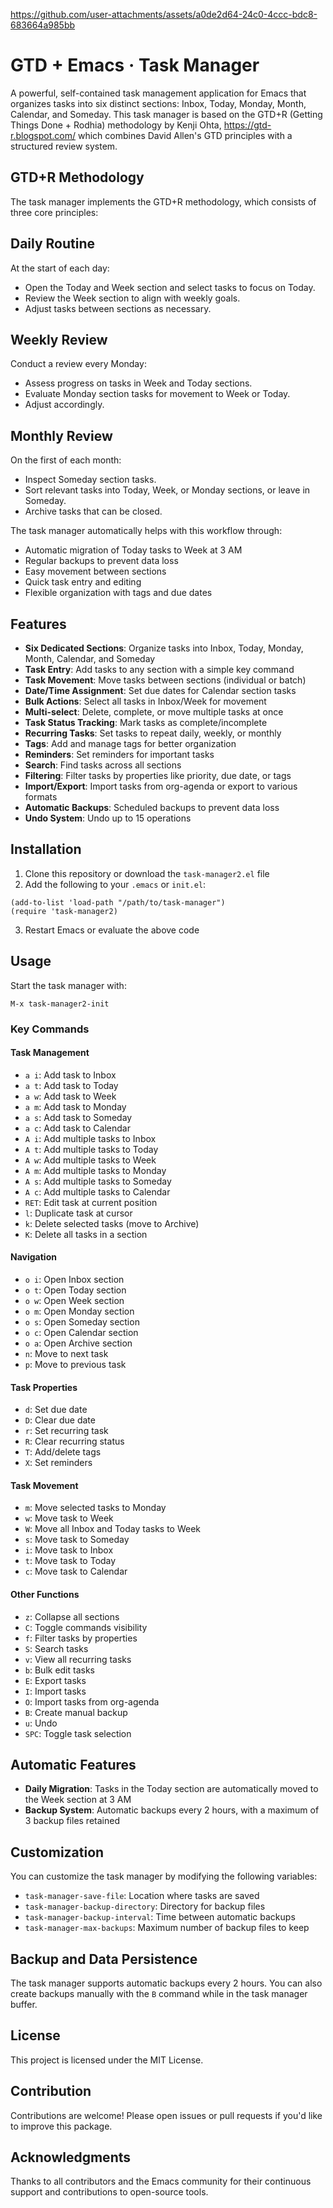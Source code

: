 https://github.com/user-attachments/assets/a0de2d64-24c0-4ccc-bdc8-683664a985bb

# GTD + Emacs · Task Manager

A powerful, self-contained task management application for Emacs that organizes tasks into six distinct sections: Inbox, Today, Monday, Month, Calendar, and Someday. This task manager is based on the GTD+R (Getting Things Done + Rodhia) methodology by Kenji Ohta, https://gtd-r.blogspot.com/ which combines David Allen's GTD principles with a structured review system.

## GTD+R Methodology

The task manager implements the GTD+R methodology, which consists of three core principles:

## Daily Routine
At the start of each day:
- Open the Today and Week section and select tasks to focus on Today.
- Review the Week section to align with weekly goals.
- Adjust tasks between sections as necessary.

## Weekly Review
Conduct a review every Monday:
- Assess progress on tasks in Week and Today sections.
- Evaluate Monday section tasks for movement to Week or Today.
- Adjust accordingly.

## Monthly Review
On the first of each month:
- Inspect Someday section tasks.
- Sort relevant tasks into Today, Week, or Monday sections, or leave in Someday.
- Archive tasks that can be closed.

The task manager automatically helps with this workflow through:
- Automatic migration of Today tasks to Week at 3 AM
- Regular backups to prevent data loss
- Easy movement between sections
- Quick task entry and editing
- Flexible organization with tags and due dates

## Features

- **Six Dedicated Sections**: Organize tasks into Inbox, Today, Monday, Month, Calendar, and Someday
- **Task Entry**: Add tasks to any section with a simple key command
- **Task Movement**: Move tasks between sections (individual or batch)
- **Date/Time Assignment**: Set due dates for Calendar section tasks
- **Bulk Actions**: Select all tasks in Inbox/Week for movement
- **Multi-select**: Delete, complete, or move multiple tasks at once
- **Task Status Tracking**: Mark tasks as complete/incomplete
- **Recurring Tasks**: Set tasks to repeat daily, weekly, or monthly
- **Tags**: Add and manage tags for better organization
- **Reminders**: Set reminders for important tasks
- **Search**: Find tasks across all sections
- **Filtering**: Filter tasks by properties like priority, due date, or tags
- **Import/Export**: Import tasks from org-agenda or export to various formats
- **Automatic Backups**: Scheduled backups to prevent data loss
- **Undo System**: Undo up to 15 operations

## Installation

1. Clone this repository or download the `task-manager2.el` file
2. Add the following to your `.emacs` or `init.el`:

```elisp
(add-to-list 'load-path "/path/to/task-manager")
(require 'task-manager2)
```

3. Restart Emacs or evaluate the above code

## Usage

Start the task manager with:

```
M-x task-manager2-init
```

### Key Commands

#### Task Management
- `a i`: Add task to Inbox
- `a t`: Add task to Today
- `a w`: Add task to Week
- `a m`: Add task to Monday
- `a s`: Add task to Someday
- `a c`: Add task to Calendar
- `A i`: Add multiple tasks to Inbox
- `A t`: Add multiple tasks to Today
- `A w`: Add multiple tasks to Week
- `A m`: Add multiple tasks to Monday
- `A s`: Add multiple tasks to Someday
- `A c`: Add multiple tasks to Calendar
- `RET`: Edit task at current position
- `l`: Duplicate task at cursor
- `k`: Delete selected tasks (move to Archive)
- `K`: Delete all tasks in a section

#### Navigation
- `o i`: Open Inbox section
- `o t`: Open Today section
- `o w`: Open Week section
- `o m`: Open Monday section
- `o s`: Open Someday section
- `o c`: Open Calendar section
- `o a`: Open Archive section
- `n`: Move to next task
- `p`: Move to previous task

#### Task Properties
- `d`: Set due date
- `D`: Clear due date
- `r`: Set recurring task
- `R`: Clear recurring status
- `T`: Add/delete tags
- `X`: Set reminders

#### Task Movement
- `m`: Move selected tasks to Monday
- `w`: Move task to Week
- `W`: Move all Inbox and Today tasks to Week
- `s`: Move task to Someday
- `i`: Move task to Inbox
- `t`: Move task to Today
- `c`: Move task to Calendar

#### Other Functions
- `z`: Collapse all sections
- `C`: Toggle commands visibility
- `f`: Filter tasks by properties
- `S`: Search tasks
- `v`: View all recurring tasks
- `b`: Bulk edit tasks
- `E`: Export tasks
- `I`: Import tasks
- `O`: Import tasks from org-agenda
- `B`: Create manual backup
- `u`: Undo
- `SPC`: Toggle task selection

## Automatic Features

- **Daily Migration**: Tasks in the Today section are automatically moved to the Week section at 3 AM
- **Backup System**: Automatic backups every 2 hours, with a maximum of 3 backup files retained

## Customization

You can customize the task manager by modifying the following variables:

- `task-manager-save-file`: Location where tasks are saved
- `task-manager-backup-directory`: Directory for backup files
- `task-manager-backup-interval`: Time between automatic backups
- `task-manager-max-backups`: Maximum number of backup files to keep


## Backup and Data Persistence
The task manager supports automatic backups every 2 hours. You can also create backups manually with the `B` command while in the task manager buffer.

## License
This project is licensed under the MIT License.

## Contribution
Contributions are welcome! Please open issues or pull requests if you'd like to improve this package.

## Acknowledgments
Thanks to all contributors and the Emacs community for their continuous support and contributions to open-source tools.
